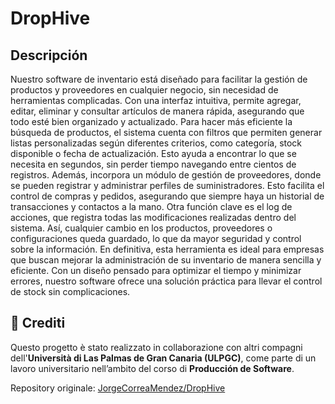 # DropHive

## Descripción
Nuestro software de inventario está diseñado para facilitar la gestión de productos y proveedores en cualquier negocio, sin necesidad de herramientas complicadas. Con una interfaz intuitiva, permite agregar, editar, eliminar y consultar artículos de manera rápida, asegurando que todo esté bien organizado y actualizado. Para hacer más eficiente la búsqueda de productos, el sistema cuenta con filtros que permiten generar listas personalizadas según diferentes criterios, como categoría, stock disponible o fecha de actualización. Esto ayuda a encontrar lo que se necesita en segundos, sin perder tiempo navegando entre cientos de registros. Además, incorpora un módulo de gestión de proveedores, donde se pueden registrar y administrar perfiles de suministradores. Esto facilita el control de compras y pedidos, asegurando que siempre haya un historial de transacciones y contactos a la mano. Otra función clave es el log de acciones, que registra todas las modificaciones realizadas dentro del sistema. Así, cualquier cambio en los productos, proveedores o configuraciones queda guardado, lo que da mayor seguridad y control sobre la información. En definitiva, esta herramienta es ideal para empresas que buscan mejorar la administración de su inventario de manera sencilla y eficiente. Con un diseño pensado para optimizar el tiempo y minimizar errores, nuestro software ofrece una solución práctica para llevar el control de stock sin complicaciones.


## 🔗 Crediti
Questo progetto è stato realizzato in collaborazione con altri compagni dell'**Università di Las Palmas de Gran Canaria (ULPGC)**, come parte di un lavoro universitario
nell’ambito del corso di **Producción de Software**.

Repository originale: [JorgeCorreaMendez/DropHive](https://github.com/JorgeCorreaMendez/DropHive)
